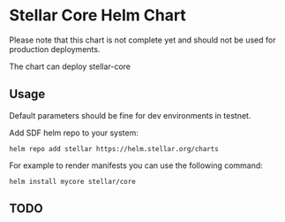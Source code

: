 # Stellar Core Helm Chart

Please note that this chart is not complete yet and should not be used for production deployments.

The chart can deploy stellar-core

## Usage

Default parameters should be fine for dev environments in testnet.

Add SDF helm repo to your system:
```
helm repo add stellar https://helm.stellar.org/charts
```
For example to render manifests you can use the following command:
```
helm install mycore stellar/core
```

## TODO

